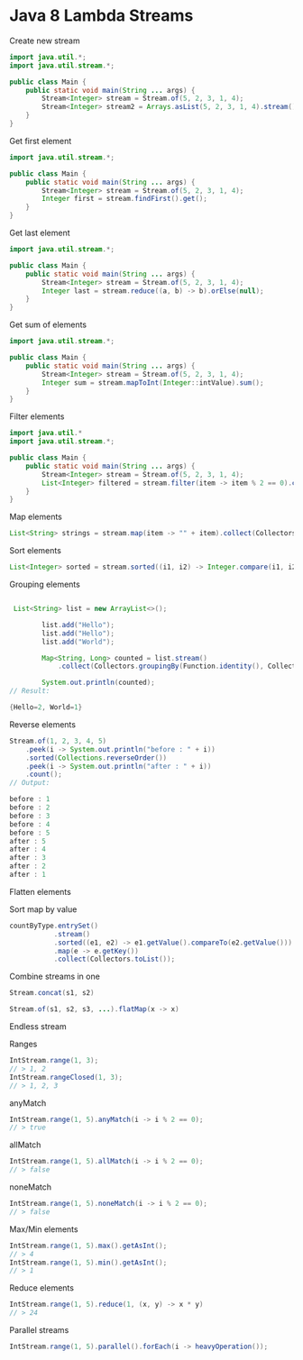 Java 8 Lambda Streams
=====================

Create new stream

```java
import java.util.*;
import java.util.stream.*;

public class Main {
    public static void main(String ... args) {
        Stream<Integer> stream = Stream.of(5, 2, 3, 1, 4);
        Stream<Integer> stream2 = Arrays.asList(5, 2, 3, 1, 4).stream();
    }
}
```

Get first element

```java
import java.util.stream.*;

public class Main {
    public static void main(String ... args) {
        Stream<Integer> stream = Stream.of(5, 2, 3, 1, 4);
        Integer first = stream.findFirst().get();
    }
}
```

Get last element

```java
import java.util.stream.*;

public class Main {
    public static void main(String ... args) {
        Stream<Integer> stream = Stream.of(5, 2, 3, 1, 4);
        Integer last = stream.reduce((a, b) -> b).orElse(null);
    }
}
```

Get sum of elements

```java
import java.util.stream.*;

public class Main {
    public static void main(String ... args) {
        Stream<Integer> stream = Stream.of(5, 2, 3, 1, 4);
        Integer sum = stream.mapToInt(Integer::intValue).sum();
    }
}
```

Filter elements

```java
import java.util.*
import java.util.stream.*;

public class Main {
    public static void main(String ... args) {
        Stream<Integer> stream = Stream.of(5, 2, 3, 1, 4);
        List<Integer> filtered = stream.filter(item -> item % 2 == 0).collect(Collectors.toList());
    }
}
```

Map elements

```java
List<String> strings = stream.map(item -> "" + item).collect(Collectors.toList());
```

Sort elements

```java
List<Integer> sorted = stream.sorted((i1, i2) -> Integer.compare(i1, i2)).collect(Collectors.toList());
```

Grouping elements

```java

 List<String> list = new ArrayList<>();

        list.add("Hello");
        list.add("Hello");
        list.add("World");

        Map<String, Long> counted = list.stream()
            .collect(Collectors.groupingBy(Function.identity(), Collectors.counting()));

        System.out.println(counted);
// Result:

{Hello=2, World=1}
```

Reverse elements
```java
Stream.of(1, 2, 3, 4, 5)
    .peek(i -> System.out.println("before : " + i))
    .sorted(Collections.reverseOrder())
    .peek(i -> System.out.println("after : " + i))
    .count();
// Output:

before : 1
before : 2
before : 3
before : 4
before : 5
after : 5
after : 4
after : 3
after : 2
after : 1    
```

Flatten elements

Sort map by value

```java
countByType.entrySet()
           .stream()
           .sorted((e1, e2) -> e1.getValue().compareTo(e2.getValue())) // custom Comparator
           .map(e -> e.getKey())
           .collect(Collectors.toList());
```

Combine streams in one

```java
Stream.concat(s1, s2)

Stream.of(s1, s2, s3, ...).flatMap(x -> x)
```

Endless stream

Ranges

```java
IntStream.range(1, 3);  
// > 1, 2
IntStream.rangeClosed(1, 3);  
// > 1, 2, 3
```

anyMatch

```java
IntStream.range(1, 5).anyMatch(i -> i % 2 == 0);  
// > true
```

allMatch

```java
IntStream.range(1, 5).allMatch(i -> i % 2 == 0);  
// > false
```

noneMatch

```java
IntStream.range(1, 5).noneMatch(i -> i % 2 == 0);  
// > false
```

Max/Min elements

```java
IntStream.range(1, 5).max().getAsInt();  
// > 4
IntStream.range(1, 5).min().getAsInt();  
// > 1
```

Reduce elements

```java
IntStream.range(1, 5).reduce(1, (x, y) -> x * y)  
// > 24
```

Parallel streams

```java
IntStream.range(1, 5).parallel().forEach(i -> heavyOperation());  
```

